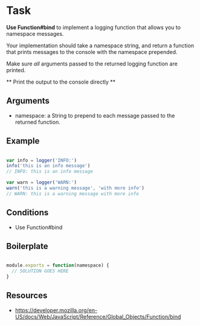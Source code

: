 # Task

**Use Function#bind** to implement a logging function that allows you to namespace messages.

Your implementation should take a namespace string, and return a function that prints messages to the console with the namespace prepended.

Make sure *all* arguments passed to the returned logging function are printed.

** Print the output to the console directly **

## Arguments

* namespace: a String to prepend to each message passed to the returned function.

## Example

```js

var info = logger('INFO:')
info('this is an info message')
// INFO: this is an info message

var warn = logger('WARN:')
warn('this is a warning message', 'with more info')
// WARN: this is a warning message with more info

```

## Conditions

* Use Function#bind

## Boilerplate

```js

module.exports = function(namespace) {
  // SOLUTION GOES HERE
}

```

## Resources

* https://developer.mozilla.org/en-US/docs/Web/JavaScript/Reference/Global_Objects/Function/bind
